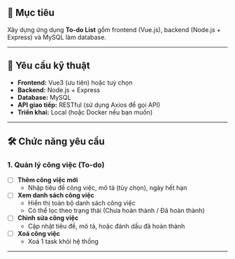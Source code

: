## 📌 Mục tiêu

Xây dựng ứng dụng **To-do List** gồm frontend (Vue.js), backend (Node.js + Express) và MySQL làm database.

---

## 🧱 Yêu cầu kỹ thuật

- **Frontend:** Vue3 (ưu tiên) hoặc tuỳ chọn
- **Backend:** Node.js + Express
- **Database:** MySQL
- **API giao tiếp:** RESTful (sử dụng Axios để gọi API)
- **Triển khai:** Local (hoặc Docker nếu bạn muốn)

---

## 🛠 Chức năng yêu cầu

### 1. Quản lý công việc (To-do)

- [ ] **Thêm công việc mới**
  - Nhập tiêu đề công việc, mô tả (tùy chọn), ngày hết hạn
- [ ] **Xem danh sách công việc**
  - Hiển thị toàn bộ danh sách công việc
  - Có thể lọc theo trạng thái (Chưa hoàn thành / Đã hoàn thành)
- [ ] **Chỉnh sửa công việc**
  - Cập nhật tiêu đề, mô tả, hoặc đánh dấu đã hoàn thành
- [ ] **Xoá công việc**
  - Xoá 1 task khỏi hệ thống

---
